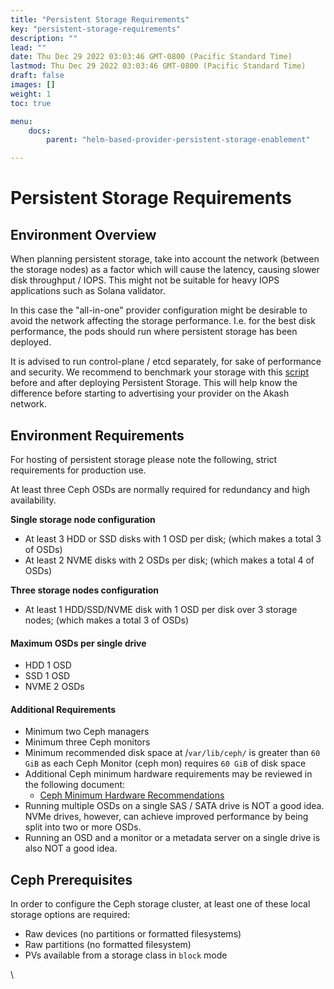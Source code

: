 ```yaml
---
title: "Persistent Storage Requirements"
key: "persistent-storage-requirements"
description: ""
lead: ""
date: Thu Dec 29 2022 03:03:46 GMT-0800 (Pacific Standard Time)
lastmod: Thu Dec 29 2022 03:03:46 GMT-0800 (Pacific Standard Time)
draft: false
images: []
weight: 1
toc: true

menu:
    docs:
        parent: "helm-based-provider-persistent-storage-enablement"

---
```

Persistent Storage Requirements
===============================

Environment Overview
--------------------

When planning persistent storage, take into account the network (between the storage nodes) as a factor which will cause the latency, causing slower disk throughput / IOPS. This might not be suitable for heavy IOPS applications such as Solana validator.

In this case the "all-in-one" provider configuration might be desirable to avoid the network affecting the storage performance. I.e. for the best disk performance, the pods should run where persistent storage has been deployed.

It is advised to run control-plane / etcd separately, for sake of performance and security. We recommend to benchmark your storage with this [script](https://github.com/masonr/yet-another-bench-script) before and after deploying Persistent Storage. This will help know the difference before starting to advertising your provider on the Akash network.

Environment Requirements
------------------------

For hosting of persistent storage please note the following, strict requirements for production use.

At least three Ceph OSDs are normally required for redundancy and high availability.

**Single storage node configuration**

*   At least 3 HDD or SSD disks with 1 OSD per disk; (which makes a total 3 of OSDs)
*   At least 2 NVME disks with 2 OSDs per disk; (which makes a total 4 of OSDs)

**Three storage nodes configuration**

*   At least 1 HDD/SSD/NVME disk with 1 OSD per disk over 3 storage nodes; (which makes a total 3 of OSDs)

#### Maximum OSDs per single drive

*   HDD 1 OSD
*   SSD 1 OSD
*   NVME 2 OSDs

#### Additional Requirements

*   Minimum two Ceph managers
*   Minimum three Ceph monitors
*   Minimum recommended disk space at /`var/lib/ceph/` is greater than `60 GiB` as each Ceph Monitor (ceph mon) requires `60 GiB` of disk space
*   Additional Ceph minimum hardware requirements may be reviewed in the following document:
    *   [Ceph Minimum Hardware Recommendations](https://docs.ceph.com/en/quincy/start/hardware-recommendations/#minimum-hardware-recommendations)
*   Running multiple OSDs on a single SAS / SATA drive is NOT a good idea. NVMe drives, however, can achieve improved performance by being split into two or more OSDs.
*   Running an OSD and a monitor or a metadata server on a single drive is also NOT a good idea.

Ceph Prerequisites[](#ceph-prerequisites)
-----------------------------------------

In order to configure the Ceph storage cluster, at least one of these local storage options are required:

*   Raw devices (no partitions or formatted filesystems)
*   Raw partitions (no formatted filesystem)
*   PVs available from a storage class in `block` mode

\\